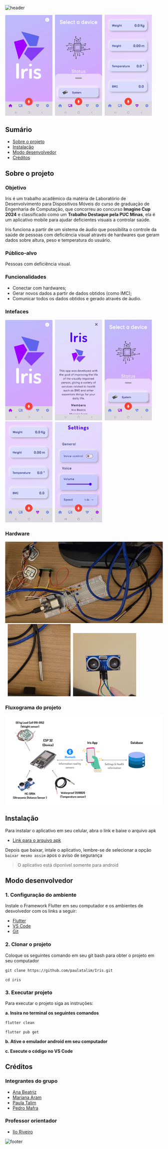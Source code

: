 ![header](https://capsule-render.vercel.app/api?type=waving&color=A000FF&fontColor=ffffff&height=220&section=header&text=Iris&fontSize=50&animation=fadeIn&fontAlignY=38&desc=Aplicativo%20de%20Saúde%20para%20Deficientes%20Visuais&descAlignY=55)

<img src="./documentation/screenshots/home_page.jpg" width="30%">&nbsp;
<img src="./documentation/screenshots/devices.jpg" width="30%">&nbsp;
<img src="./documentation/screenshots/information.jpg" width="30%">&nbsp;

## Sumário

- [Sobre o projeto](#sobre-o-projeto)
- [Instalação](#instalação)
- [Modo desenvolvedor](#modo-desenvolvedor)
- [Créditos](#créditos)

## Sobre o projeto

### Objetivo

Iris é um trabalho acadêmico da matéria de Laboratório de Desenvolvimento para Dispositivos Móveis do curso de graduação de Engenharia de Computação, que concorreu ao concurso **Imagine Cup 2024** e classificado como um **Trabalho Destaque pela PUC Minas**, ela é um aplicativo mobile para ajudar deficientes visuais a controlar saúde.

Iris funciona a partir de um sistema de áudio que possibilita o controle da saúde de pessoas com deficiência visual através de hardwares que geram dados sobre altura, peso e temperatura do usuário.

### Público-alvo

Pessoas com deficiência visual.

### Funcionalidades

- Conectar com hardwares;
- Gerar novos dados a partir de dados obtidos (como IMC);
- Comunicar todos os dados obtidos e gerado através de áudio.

### Intefaces

<img src="./documentation/screenshots/home_page.jpg" width="30%">&nbsp;
<img src="./documentation/screenshots/about.jpg" width="30%">&nbsp;
<img src="./documentation/screenshots/devices.jpg" width="30%">&nbsp;
<img src="./documentation/screenshots/information.jpg" width="30%">&nbsp;
<img src="./documentation/screenshots/settings.jpg" width="30%">&nbsp;

### Hardware

<img alt="Hardware" src="./documentation/photos/hardware_foto2.jpg">&nbsp;
<img alt="Sensor de Temperatura" src="./documentation/photos/hardware_foto1.jpg" width="40%">&nbsp;
<img alt="Sensor ultrassônico" src="./documentation/photos/hardware_foto3.jpg" width="40%">&nbsp;

### Fluxograma do projeto

![Fluxograma do sistema](./documentation/Fluxograma%20sistema.png)

## Instalação

Para instalar o aplicativo em seu celular, abra o link e baixe o arquivo apk

- [Link para o arquivo apk](https://drive.google.com/file/d/1NWOhdup8y5AraOV6iu96ClMejNaK75El/view)

Depois que baixar, intale o aplicativo, lembre-se de selecionar a opção `baixar mesmo assim` apos o aviso de segurança

> O aplicativo está diponível somente para android

## Modo desenvolvedor

### 1. Configuração do ambiente

Instale o Framework Flutter em seu computador e os ambientes de desvolvedor com os links a seguir:

- [Flutter](https://docs.flutter.dev/get-started/install)
- [VS Code](https://code.visualstudio.com/download)
- [Git](https://git-scm.com/)

### 2. Clonar o projeto

Coloque os seguintes comando em seu git bash para obter o projeto em seu computador

```
git clone https://github.com/paulatalim/Iris.git
```
```
cd iris
```

### 3. Executar projeto

Para executar o projeto siga as instruções:

**a. Insira no terminal os seguintes comandos**

```
flutter clean
```

```
flutter pub get
```

**b. Ative o emulador android em seu computador**

**c. Execute o código no VS Code**

## Créditos

### Integrantes do grupo

- [Ana Beatriz](https://github.com/Ana-Bea-S)
- [Mariana Aram](https://www.linkedin.com/in/mariana-aram-silva-a766b623b/)
- [Paula Talim](https://www.linkedin.com/in/paulatalim/)
- [Pedro Mafra](https://www.linkedin.com/in/pedro-mafra-vas/)

### Professor orientador

- [Ilo Riveiro](https://www.linkedin.com/in/ilorivero/)

![footer](https://capsule-render.vercel.app/api?type=waving&color=A000FF&height=200&section=footer)
